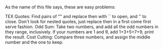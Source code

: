 As the name of this file says, these are easy problems:


TEX Quotes: Find pairs of "" and replace then with `` to open, and '' to close. Don't look for nested quotes, just replace then in a first come first serve fashion.
Odd Sum: Take two numbers, and add all the odd numbers in they range, inclusively. If your numbers are 1 and 9, add 1+3+5+7+9, print the result.
Cost Cutting: Compare three numbers, and assign the middle number and the one to keep.